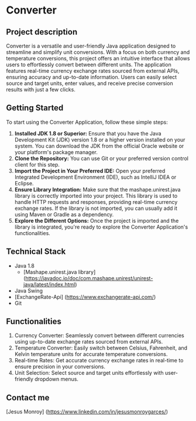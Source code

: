 # **Converter**

## **Project description**
Converter is a versatile and user-friendly Java application designed to streamline and simplify unit conversions. With a focus on both currency and temperature conversions, this project offers an intuitive interface that allows users to effortlessly convert between different units. The application features real-time currency exchange rates sourced from external APIs, ensuring accuracy and up-to-date information. Users can easily select source and target units, enter values, and receive precise conversion results with just a few clicks.

## **Getting Started**
To start using the Converter Application, follow these simple steps:
1. **Installed JDK 1.8 or Superior:** Ensure that you have the Java Development Kit (JDK) version 1.8 or a higher version installed on your system. You can download the JDK from the official Oracle website or your platform's package manager.
2. **Clone the Repository:** You can use Git or your preferred version control client for this step.
3. **Import the Project in Your Preferred IDE:** Open your preferred Integrated Development Environment (IDE), such as IntelliJ IDEA or Eclipse.
4. **Ensure Library Integration:** Make sure that the mashape.unirest.java library is correctly imported into your project. This library is used to handle HTTP requests and responses, providing real-time currency exchange rates. If the library is not imported, you can usually add it using Maven or Gradle as a dependency.
5. **Explore the Different Options:** Once the project is imported and the library is integrated, you're ready to explore the Converter Application's functionalities.

## **Technical Stack**
* Java 1.8
  - [Mashape.unirest.java library] (https://javadoc.io/doc/com.mashape.unirest/unirest-java/latest/index.html)
* Java Swing
* [ExchangeRate-Api] (https://www.exchangerate-api.com/)
* Git

## **Functionalities**
1. Currency Converter: Seamlessly convert between different currencies using up-to-date exchange rates sourced from external APIs.
2. Temperature Converter: Easily switch between Celsius, Fahrenheit, and Kelvin temperature units for accurate temperature conversions.
3. Real-time Rates: Get accurate currency exchange rates in real-time to ensure precision in your conversions.
4. Unit Selection: Select source and target units effortlessly with user-friendly dropdown menus.


## **Contact me**
[Jesus Monroy] (https://www.linkedin.com/in/jesusmonroygarces/)

